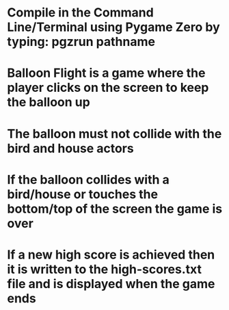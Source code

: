 # Compile in the Command Line/Terminal using Pygame Zero by typing: pgzrun pathname
# Balloon Flight is a game where the player clicks on the screen to keep the balloon up
# The balloon must not collide with the bird and house actors
# If the balloon collides with a bird/house or touches the bottom/top of the screen the game is over
# If a new high score is achieved then it is written to the high-scores.txt file and is displayed when the game ends
